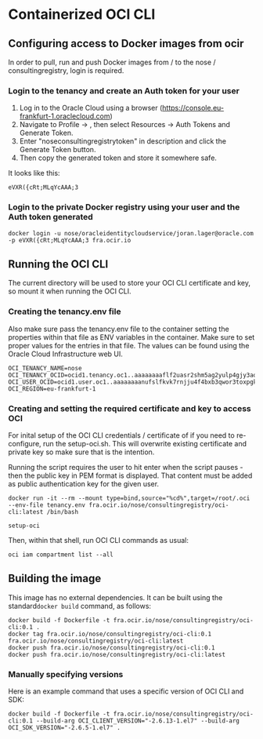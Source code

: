 # Containerized OCI CLI

## Configuring access to Docker images from ocir
In order to pull, run and push Docker images from / to the nose / consultingregistry, login is required.

### Login to the tenancy and create an Auth token for your user

1. Log in to the Oracle Cloud using a browser (https://console.eu-frankfurt-1.oraclecloud.com)
2. Navigate to Profile -> <user>, then select Resources -> Auth Tokens and Generate Token.
3. Enter "noseconsultingregistrytoken" in description and click the Generate Token button.
4. Then copy the generated token and store it somewhere safe.

It looks like this:
```
eVXR({cRt;MLqYcAAA;3
```

### Login to the private Docker registry using your user and the Auth token generated
```
docker login -u nose/oracleidentitycloudservice/joran.lager@oracle.com -p eVXR({cRt;MLqYcAAA;3 fra.ocir.io
```

## Running the OCI CLI

The current directory will be used to store your OCI CLI certificate and key, so mount it when running the OCI CLI.

### Creating the tenancy.env file
Also make sure pass the tenancy.env file to the container setting the properties within that file as ENV variables in the container.
Make sure to set proper values for the entries in that file.
The values can be found using the Oracle Cloud Infrastructure web UI.

```
OCI_TENANCY_NAME=nose
OCI_TENANCY_OCID=ocid1.tenancy.oc1..aaaaaaaaflf2uasr2shm5ag2yulp4gjy3aoqvwvvbcmvuk52fndnkps3byra
OCI_USER_OCID=ocid1.user.oc1..aaaaaaaanufslfkvk7rnjju4f4bxb3qwor3toxpgkzev6uupomqwgjxpxhda
OCI_REGION=eu-frankfurt-1
```

### Creating and setting the required certificate and key to access OCI
For inital setup of the OCI CLI credentials / certificate of if you need to re-configure, run the setup-oci.sh.
This will overwrite existing certificate and private key so make sure that is the intention.

Running the script requires the user to hit enter when the script pauses - then the public key in PEM format is displayed.
That content must be added as public authentication key for the given user.

```
docker run -it --rm --mount type=bind,source="%cd%",target=/root/.oci --env-file tenancy.env fra.ocir.io/nose/consultingregistry/oci-cli:latest /bin/bash

setup-oci
```

Then, within that shell, run OCI CLI commands as usual:
```
oci iam compartment list --all
```

## Building the image

This image has no external dependencies. It can be built using the standard`docker build` command, as follows: 

```
docker build -f Dockerfile -t fra.ocir.io/nose/consultingregistry/oci-cli:0.1 .
docker tag fra.ocir.io/nose/consultingregistry/oci-cli:0.1 fra.ocir.io/nose/consultingregistry/oci-cli:latest
docker push fra.ocir.io/nose/consultingregistry/oci-cli:0.1
docker push fra.ocir.io/nose/consultingregistry/oci-cli:latest
```

### Manually specifying versions

Here is an example command that uses a specific version of OCI CLI and SDK:

```
docker build -f Dockerfile -t fra.ocir.io/nose/consultingregistry/oci-cli:0.1 --build-arg OCI_CLIENT_VERSION="-2.6.13-1.el7" --build-arg OCI_SDK_VERSION="-2.6.5-1.el7" .
```

